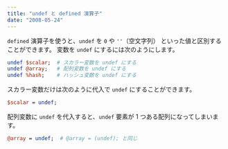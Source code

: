 ```yaml
---
title: "undef と defined 演算子"
date: "2008-05-24"
---
```


`defined` 演算子を使うと、`undef` を `0` や `''`（空文字列） といった値と区別することができます。
変数を `undef` にするには次のようにします。

~~~ perl
undef $scalar;  # スカラー変数を undef にする
undef @array;   # 配列変数を undef にする
undef %hash;    # ハッシュ変数を undef にする
~~~

スカラー変数だけは次のように代入で `undef` にすることができます。

~~~ perl
$scalar = undef;
~~~

配列変数に `undef` を代入すると、`undef` 要素が 1 つある配列になってしまいます。

~~~ perl
@array = undef;  # @array = (undef); と同じ
~~~

